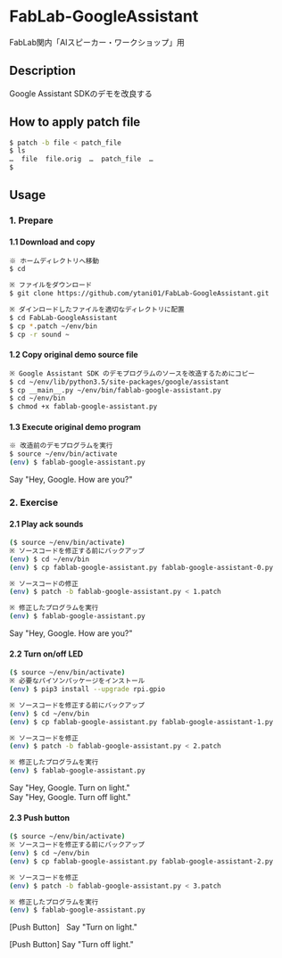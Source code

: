 FabLab-GoogleAssistant
====
FabLab関内「AIスピーカー・ワークショップ」用

## Description
Google Assistant SDKのデモを改良する

## How to apply patch file

```bash
$ patch -b file < patch_file
$ ls
…  file  file.orig  …  patch_file  …
$ 
```

## Usage

### 1. Prepare

#### 1.1 Download and copy

```bash
※ ホームディレクトリへ移動
$ cd

※ ファイルをダウンロード
$ git clone https://github.com/ytani01/FabLab-GoogleAssistant.git

※ ダインロードしたファイルを適切なディレクトリに配置
$ cd FabLab-GoogleAssistant
$ cp *.patch ~/env/bin
$ cp -r sound ~
```

#### 1.2 Copy original demo source file

```bash
※ Google Assistant SDK のデモプログラムのソースを改造するためにコピー
$ cd ~/env/lib/python3.5/site-packages/google/assistant
$ cp __main__.py ~/env/bin/fablab-google-assistant.py
$ cd ~/env/bin
$ chmod +x fablab-google-assistant.py
```

#### 1.3 Execute original demo program

```bash
※ 改造前のデモプログラムを実行
$ source ~/env/bin/activate
(env) $ fablab-google-assistant.py
```
Say "Hey, Google. How are you?"

### 2. Exercise

#### 2.1 Play ack sounds

```bash
($ source ~/env/bin/activate)
※ ソースコードを修正する前にバックアップ
(env) $ cd ~/env/bin
(env) $ cp fablab-google-assistant.py fablab-google-assistant-0.py

※ ソースコードの修正
(env) $ patch -b fablab-google-assistant.py < 1.patch

※ 修正したプログラムを実行
(env) $ fablab-google-assistant.py
```
Say "Hey, Google. How are you?"

#### 2.2 Turn on/off LED

```bash
($ source ~/env/bin/activate)
※ 必要なパイソンパッケージをインストール
(env) $ pip3 install --upgrade rpi.gpio

※ ソースコードを修正する前にバックアップ
(env) $ cd ~/env/bin
(env) $ cp fablab-google-assistant.py fablab-google-assistant-1.py

※ ソースコードを修正
(env) $ patch -b fablab-google-assistant.py < 2.patch

※ 修正したプログラムを実行
(env) $ fablab-google-assistant.py
```
Say "Hey, Google. Turn on light."  
Say "Hey, Google. Turn off light."

#### 2.3 Push button

```bash
($ source ~/env/bin/activate)
※ ソースコードを修正する前にバックアップ
(env) $ cd ~/env/bin
(env) $ cp fablab-google-assistant.py fablab-google-assistant-2.py

※ ソースコードを修正
(env) $ patch -b fablab-google-assistant.py < 3.patch

※ 修正したプログラムを実行
(env) $ fablab-google-assistant.py
```
[Push Button]  
Say "Turn on light."

[Push Button]
Say "Turn off light."

